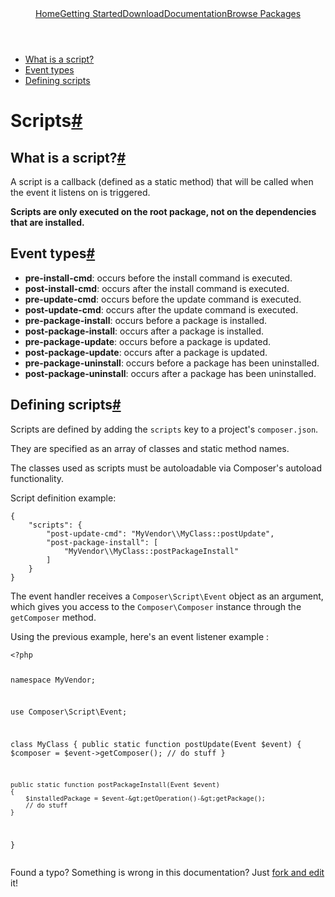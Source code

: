 <!DOCTYPE html>
<html class="no-js" lang="zh">
    <head>
        <meta charset="utf-8">
        <meta http-equiv="X-UA-Compatible" content="IE=edge,chrome=1">
        <title>Composer</title>
        <meta name="description" content="Dependency Management for PHP">
        <meta name="viewport" content="width=device-width,initial-scale=1">
        <link rel="stylesheet" href="css/style.css">
        <script src="js/modernizr-2.0.6.min.js"></script>
    </head>
    <body>
        <div id="container">
            <header>
				<a href="/">Home</a><a class="" href="/doc/00-intro.md">Getting Started</a><a class="" href="/download/">Download</a><a class="active" href="/doc/">Documentation</a><a class="last" href="http://packagist.org/">Browse Packages</a>                            
			</header>
            <div id="main" role="main">
				<ul class="toc">
					<li>
						<a href="#what-is-a-script-">What is a script?</a> 
                    </li>
					<li>
						<a href="#event-types">Event types</a> 
                    </li>
					<li>
						<a href="#defining-scripts">Defining scripts</a> 
                    </li>
				</ul>
				<h1 id="scripts">Scripts<a href="#scripts" class="anchor">#</a></h1>
				<h2 id="what-is-a-script-">What is a script?<a href="#what-is-a-script-" class="anchor">#</a></h2>
				<p>A script is a callback (defined as a static method) that will be called
					when the event it listens on is triggered.</p>
				<p><strong>Scripts are only executed on the root package, not on the dependencies
						that are installed.</strong></p>
				<h2 id="event-types">Event types<a href="#event-types" class="anchor">#</a></h2>
				<ul><li><strong>pre-install-cmd</strong>: occurs before the install command is executed.</li>
					<li><strong>post-install-cmd</strong>: occurs after the install command is executed.</li>
					<li><strong>pre-update-cmd</strong>: occurs before the update command is executed.</li>
					<li><strong>post-update-cmd</strong>: occurs after the update command is executed.</li>
					<li><strong>pre-package-install</strong>: occurs before a package is installed.</li>
					<li><strong>post-package-install</strong>: occurs after a package is installed.</li>
					<li><strong>pre-package-update</strong>: occurs before a package is updated.</li>
					<li><strong>post-package-update</strong>: occurs after a package is updated.</li>
					<li><strong>pre-package-uninstall</strong>: occurs before a package has been uninstalled.</li>
					<li><strong>post-package-uninstall</strong>: occurs after a package has been uninstalled.</li>
				</ul><h2 id="defining-scripts">Defining scripts<a href="#defining-scripts" class="anchor">#</a></h2>
				<p>Scripts are defined by adding the <code>scripts</code> key to a project's <code>composer.json</code>.</p>
				<p>They are specified as an array of classes and static method names.</p>
				<p>The classes used as scripts must be autoloadable via Composer's autoload
					functionality.</p>
				<p>Script definition example:</p>
				<pre><code>{
    "scripts": {
        "post-update-cmd": "MyVendor\\MyClass::postUpdate",
        "post-package-install": [
            "MyVendor\\MyClass::postPackageInstall"
        ]
    }
}
</code></pre>
				<p>The event handler receives a <code>Composer\Script\Event</code> object as an argument,
					which gives you access to the <code>Composer\Composer</code> instance through the
					<code>getComposer</code> method.</p>
				<p>Using the previous example, here's an event listener example :</p>
				<pre><code>&lt;?php

namespace MyVendor;

use Composer\Script\Event;

class MyClass
{
    public static function postUpdate(Event $event)
    {
        $composer = $event-&gt;getComposer();
        // do stuff
    }

    public static function postPackageInstall(Event $event)
    {
        $installedPackage = $event-&gt;getOperation()-&gt;getPackage();
        // do stuff
    }
}
</code></pre>
				<p class="fork-and-edit">
					Found a typo? Something is wrong in this documentation? Just <a href="http://github.com/composer/composer/edit/master/doc/articles/scripts.md">fork and edit</a> it!
				</p>
            </div>
            <footer></footer>
        </div>
    </body>
</html>